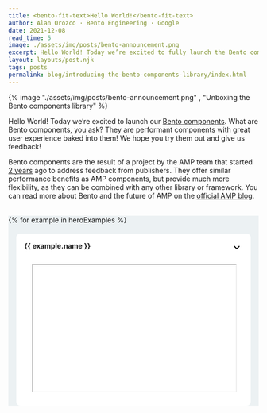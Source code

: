 ```yaml
---
title: <bento-fit-text>Hello World!</bento-fit-text>
author: Alan Orozco · Bento Engineering · Google
date: 2021-12-08
read_time: 5
image: ./assets/img/posts/bento-announcement.png
excerpt: Hello World! Today we’re excited to fully launch the Bento components library.
layout: layouts/post.njk
tags: posts
permalink: blog/introducing-the-bento-components-library/index.html
---
```


{% image "./assets/img/posts/bento-announcement.png" , "Unboxing the Bento components library" %}

Hello World! Today we’re excited to launch our [Bento components](https://bentojs.dev). What are Bento components, you ask? They are performant components with great user experience baked into them! We hope you try them out and give us feedback!

Bento components are the result of a project by the AMP team that started [2 years](https://blog.amp.dev/2021/01/28/bento/) ago to address feedback from publishers. They offer similar performance benefits as AMP components, but provide much more flexibility, as they can be combined with any other library or framework. You can read more about Bento and the future of AMP on the [official AMP blog](https://blog.amp.dev/2021/12/08/introducing-bento/).

<style>
  .demo-container {
    margin-top: 2rem;
    background: #ecf1f3;
  }
  .demo-container button {
    margin: auto;
    display: block;
    padding: 8px;
    font-weight: bold;
    text-transform: uppercase;
  }
  .demo-accordion {
    margin: 1rem 0;
    overflow: hidden;
    max-height: 380px;
  }
  .demo-accordion.show-more {
    max-height: unset;
  }
  .demo-accordion.show-more + button {
    display: none;
  }
  .demo-accordion > section {
    border-radius: 0.5rem;
    margin: 1rem;
    background: white;
    background-repeat: no-repeat;
    background-position: right 1rem top 1rem;
  }
  .demo-accordion h2 {
    background: white;
    padding: 1rem;
    border: none;
    background: none;
    font-size: var(--font-size-18);
  }
  .demo-accordion div {
    padding: 2rem;
    padding-top: 0;
  }
  .demo-accordion section[expanded] {
    background-image: url("data:image/svg+xml,%3Csvg xmlns='http://www.w3.org/2000/svg' height='24px' viewBox='0 0 24 24' width='24px' fill='%23000000'%3E%3Cpath d='M0 0h24v24H0V0z' fill='none'/%3E%3Cpath d='M12 8l-6 6 1.41 1.41L12 10.83l4.59 4.58L18 14l-6-6z'/%3E%3C/svg%3E%0A");
  }

  .demo-accordion section:not([expanded]) {
    background-image: url("data:image/svg+xml,%3Csvg xmlns='http://www.w3.org/2000/svg' height='24px' viewBox='0 0 24 24' width='24px' fill='%23000000'%3E%3Cpath d='M24 24H0V0h24v24z' fill='none' opacity='.87'/%3E%3Cpath d='M16.59 8.59L12 13.17 7.41 8.59 6 10l6 6 6-6-1.41-1.41z'/%3E%3C/svg%3E%0A");
  }
  @media only screen and (max-device-width: 480px) {
    .demo-accordion div {
      padding: .5rem;
      padding-top: 0;
    }
     .demo-accordion {
        margin: 0;
        overflow: hidden;
        max-height: 380px;
      }
      .demo-accordion > section {
    margin: .5rem;
      }
  }
</style>
<div class="demo-container">
<bento-accordion id="demo-accordion" class="demo-accordion">
{% for example in heroExamples %}
  <section>
    <h2>{{ example.name }} </h2>
    <div>
    <div style="position: relative; padding-bottom: 56.25%; /* 16:9 */ padding-top: 25px; height: 0;">
    <iframe src="{{ example.path }}" loading="lazy" title="{{ example.name }}"
        style="position: absolute; top: 0; left: 0; width: 100%; height: 100%;">
    </div>
    </div>
  </section>
{% endfor %}
</bento-accordion>
<button onclick="document.querySelector('#demo-accordion').classList.add('show-more')">Show More</button>
</div>

## Why Bento components?

Building accessible, performant web pages is hard. And this goes beyond building your own features. It’s also often a challenge to integrate third-party embeds without hurting the performance of your page.

The good news is that there is a rich ecosystem of web components solving these problems, as many web pages need similar features. But this leads to a new problem: now you have to decide which of the many available components is best. You need to check whether the component works in all browsers or whether there are unwanted side effects of mixing different components on the same page. They should also not negatively impact your [Core Web Vitals](https://web.dev/vitals/) score.

Bento components are here to help. They are designed with three goals in mind:

1. Great Page Experience
2. Framework independence (but with great framework support)
3. Component isolation

Let’s take a closer look at what this means.

### Page Experience

The first one is straightforward: **Page Experience**. In August 2021, [Google Search introduced a new set of signals](https://developers.google.com/search/docs/advanced/experience/page-experience) that measure how users perceive the experience of interacting with a web page beyond its pure information value. An important part of the page experience ranking signals are [Core Web Vitals](https://web.dev/vitals/). Bento components can help you achieve good core web vitals scores.

Bento components feature a small bundle size and you only have to load the ones that you need. You don't need an entire framework just to add a carousel to your site - you can just use the bento-carousel-component!

Bento components may help with [Core Web Vitals](https://web.dev/vitals/) as well. For example, Bento components always respect the size of their container and only change it when triggered by a user interaction. This prevents [Content Layout Shift](https://web.dev/cls/) that may otherwise occur, e.g. when an embed is inserted dynamically.

Another benefit of Bento components is that resources are loaded lazily by default. Requests to external URLs occur only as the embed approaches the user's position on the page. This is particularly useful for third-party embeds, such as Facebook or Twitter.

### Framework independence

The next one is: **framework independence with great framework support**. Bento components can be used with any framework or CMS.

Bento components are packaged as **Web Components** and **React/Preact components**. This way, Bento components offer seamless integration with React and Preact, but can also be used anywhere else by using the Web Component version.

Here is a web components example:

```html
<!DOCTYPE html>
<html>
  <head>
    <script async src="https://cdn.ampproject.org/bento.js"></script>
    <script
      async
      src="https://cdn.ampproject.org/v0/bento-fit-text-1.0.js"
    ></script>
    <link
      rel="stylesheet"
      href="https://cdn.ampproject.org/v0/bento-fit-text-1.0.css"
    />
  </head>
  <body>
    <bento-fit-text style="max-width: 200px; height: 60px">
      Hello world!
    </bento-fit-text>
  </body>
</html>
```

Note that we did not write or bundle any JavaScript in the previous example. We can paste this code into an `.html` file and call it a day! This makes Bento components a great fit for CMSs, such as WordPress, Drupal or Eleventy, which heavily rely on server-side rendering.

Bento components respond the same way as you’d expect from any HTML element. If you modify an element's attributes or its subtree, the changes are reflected in its rendered state.

```html
<script>
  // <bento-fit-text> responds to mutations.
  // Changing its content re-calculates its optimal font size.
  const element = document.querySelector('bento-fit-text');
  element.textContent = 'Longer text, smaller font size';
</script>
```

This makes Bento is a great fit for any framework that can interact with vanilla DOM elements.

Here is another example, a Bento component used in a React application:

```jsx
import React, {useRef, forwardRef} from 'react';
import {BentoLightbox} from '@bentoproject/lightbox/react';
import '@bentoproject/lightbox/styles.css';

const MyLightbox = forwardRef((_, ref) => {
  return (
    <BentoLightbox
      ref={ref}
      closeButtonAs={(props) => (
        <button {...props} aria-label="Close my fancy lightbox">
          Close!
        </button>
      )}
    >
      <h1>Hello World</h1>
    </BentoLightbox>
  );
});

function App() {
  const lightboxRef = useRef();
  return (
    <>
            <MyLightbox ref={lightboxRef} />      <button
        onClick={() => lightboxRef.current.open()}
      >
                Open      {' '}
      </button>   {' '}
    </>
  );
}
```

A good thing about using Bento components in React is the React version is not just a simple wrapper around the web component. Bento components are actually implemented using React. They behave like any other React component, making them very easy to integrate into your React application.

### Component isolation

Finally, component isolation, an often-overlooked topic. Bento encapsulates everything at the component level, rather than at the document level.

When using web components, the contents of a component are rendered inside a [Shadow Root](https://developer.mozilla.org/en-US/docs/Web/Web_Components/Using_shadow_DOM). This encapsulates styling, so that your own defined styles are not clobbered by the component's implementation and vice-versa.

Third-party embeds, such as for embedding a Tweet or an Instagram post, typically require including a script from a vendor's URL. These scripts may act unexpectedly. They may push elements around the page, load additional resources too early, or negatively affect the host document's performance in other ways. In cases when they're required, untrusted scripts from a third-party URL **never** run on the document that holds the embed. They run inside a "proxy frame" which prevents them from interacting with the layout and data on your page. Scripts load lazily since they respect the component's <code>[loading](https://developer.mozilla.org/en-US/docs/Web/Performance/Lazy_loading)</code> property.

## What’s in the box?

The goal of Bento components is to provide out-of-the-box solutions for common website features. We can split Bento components into three categories:

**User experience**

Implementing a carousel isn't hard, but implementing [a carousel that avoids content shifts](https://bentojs.dev/components/bento-carousel/), is accessible, and supports many different kinds of content, such as images, videos, iframes, can be tricky to get right. Here are few more examples for Bento’s UI components:

- [bento-lightbox-gallery](https://bentojs.dev/en/components/bento-lightbox-gallery/): add the `lightbox` attribute to any image on your page to add it to a great looking lightbox gallery.
- [Bento-sidebar](https://bentojs.dev/en/components/bento-sidebar/): a flexible hamburger menu.
- [bento-inline-gallery:](https://bentojs.dev/en/components/bento-lightbox-gallery/) an image carousel with optional pagination dots and thumbnails.

**3rd party embeds**

Third party embeds are often very heavy and can negatively affect the performance of your page. Bento components provide wrappers for common third party embeds that are properly sandboxed and implement performance best practices such as lazy loading. Checkout [bento-twitter](https://bentojs.dev/en/components/bento-twitter) or [bento-instagram](https://bentojs.dev/en/components/bento-instagram) to get an idea.

**Utilities**

It’s often the simple things that take time. Bento components provide many small helpers that can be surprisingly tricky to implement, but are extremely useful. A few examples are:

- [bento-fit-text](https://bentojs.dev/en/components/bento-fit-text): automatically resize text to fit the available space.
- [bento-timeago](https://bentojs.dev/en/components/bento-timeago): count up to, or away from, a specified date and time with a fuzzy timestamp, such as in 30 years or 3 hours ago.
- [bento-selector](https://bentojs.dev/en/components/bento-youtube): radio buttons on steroids.

But these are just a few examples, you can find the full list of components in the [Bento developer documentation](https://bentojs.dev/documentation/).

## Try Bento now!

Read the [getting started guide](https://bentojs.dev/get-started/) to try out Bento components or check out [all the available components](https://bentojs.dev/documentation/)! The team encourages and welcomes developer feedback through [GitHub](https://github.com/ampproject/bento/discussions).
